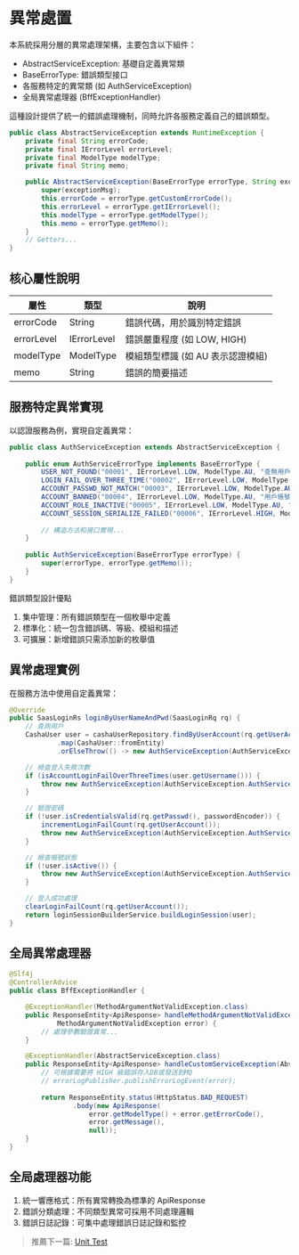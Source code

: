 # 異常處置

本系統採用分層的異常處理架構，主要包含以下組件：

* AbstractServiceException: 基礎自定義異常類
* BaseErrorType: 錯誤類型接口
* 各服務特定的異常類 (如 AuthServiceException)
* 全局異常處理器 (BffExceptionHandler)

這種設計提供了統一的錯誤處理機制，同時允許各服務定義自己的錯誤類型。

```java
public class AbstractServiceException extends RuntimeException {
    private final String errorCode;
    private final IErrorLevel errorLevel;
    private final ModelType modelType;
    private final String memo;

    public AbstractServiceException(BaseErrorType errorType, String exceptionMsg) {
        super(exceptionMsg);
        this.errorCode = errorType.getCustomErrorCode();
        this.errorLevel = errorType.getIErrorLevel();
        this.modelType = errorType.getModelType();
        this.memo = errorType.getMemo();
    }
    // Getters...
}
```

## 核心屬性說明

|屬性|類型|說明|
| -- | -- | -- |
|errorCode|String|錯誤代碼，用於識別特定錯誤|
|errorLevel|IErrorLevel|錯誤嚴重程度 (如 LOW, HIGH)|
|modelType|ModelType|模組類型標識 (如 AU 表示認證模組)|
|memo|String|錯誤的簡要描述|

## 服務特定異常實現

以認證服務為例，實現自定義異常：

```java
public class AuthServiceException extends AbstractServiceException {
    
    public enum AuthServiceErrorType implements BaseErrorType {
        USER_NOT_FOUND("00001", IErrorLevel.LOW, ModelType.AU, "查無用戶"),
        LOGIN_FAIL_OVER_THREE_TIME("00002", IErrorLevel.LOW, ModelType.AU, "登入失敗超過3次"),
        ACCOUNT_PASSWD_NOT_MATCH("00003", IErrorLevel.LOW, ModelType.AU, "帳號密碼不匹配"),
        ACCOUNT_BANNED("00004", IErrorLevel.LOW, ModelType.AU, "用戶帳號遭禁止"),
        ACCOUNT_ROLE_INACTIVE("00005", IErrorLevel.LOW, ModelType.AU, "用戶尚未綁定權限"),
        ACCOUNT_SESSION_SERIALIZE_FAILED("00006", IErrorLevel.HIGH, ModelType.AU, "用戶 Session 序列化失敗");
        
        // 構造方法和接口實現...
    }
    
    public AuthServiceException(BaseErrorType errorType) {
        super(errorType, errorType.getMemo());
    }
}
```

錯誤類型設計優點

1. 集中管理：所有錯誤類型在一個枚舉中定義
2. 標準化：統一包含錯誤碼、等級、模組和描述
3. 可擴展：新增錯誤只需添加新的枚舉值

## 異常處理實例

在服務方法中使用自定義異常：

```java
@Override
public SaasLoginRs loginByUserNameAndPwd(SaasLoginRq rq) {
    // 查詢用戶
    CashaUser user = cashaUserRepository.findByUserAccount(rq.getUserAccount())
            .map(CashaUser::fromEntity)
            .orElseThrow(() -> new AuthServiceException(AuthServiceException.AuthServiceErrorType.USER_NOT_FOUND));

    // 檢查登入失敗次數
    if (isAccountLoginFailOverThreeTimes(user.getUsername())) {
        throw new AuthServiceException(AuthServiceException.AuthServiceErrorType.LOGIN_FAIL_OVER_THREE_TIME);
    }

    // 驗證密碼
    if (!user.isCredentialsValid(rq.getPasswd(), passwordEncoder)) {
        incrementLoginFailCount(rq.getUserAccount());
        throw new AuthServiceException(AuthServiceException.AuthServiceErrorType.ACCOUNT_PASSWD_NOT_MATCH);
    }

    // 檢查帳號狀態
    if (!user.isActive()) {
        throw new AuthServiceException(AuthServiceException.AuthServiceErrorType.ACCOUNT_BANNED);
    }

    // 登入成功處理
    clearLoginFailCount(rq.getUserAccount());
    return loginSessionBuilderService.buildLoginSession(user);
}
```

## 全局異常處理器

```java
@Slf4j
@ControllerAdvice
public class BffExceptionHandler {

    @ExceptionHandler(MethodArgumentNotValidException.class)
    public ResponseEntity<ApiResponse> handleMethodArgumentNotValidException(
            MethodArgumentNotValidException error) {
        // 處理參數驗證異常...
    }

    @ExceptionHandler(AbstractServiceException.class)
    public ResponseEntity<ApiResponse> handleCustomServiceException(AbstractServiceException error) {
        // 可根據需要將 HIGH 級錯誤存入DB或發送到MQ
        // errorLogPublisher.publishErrorLogEvent(error);
        
        return ResponseEntity.status(HttpStatus.BAD_REQUEST)
                .body(new ApiResponse(
                    error.getModelType() + error.getErrorCode(), 
                    error.getMessage(), 
                    null));
    }
}
```

## 全局處理器功能

1. 統一響應格式：所有異常轉換為標準的 ApiResponse
2. 錯誤分類處理：不同類型異常可採用不同處理邏輯
3. 錯誤日誌記錄：可集中處理錯誤日誌記錄和監控

> 推薦下一篇: [Unit Test](/spec/common/unit-test.md)